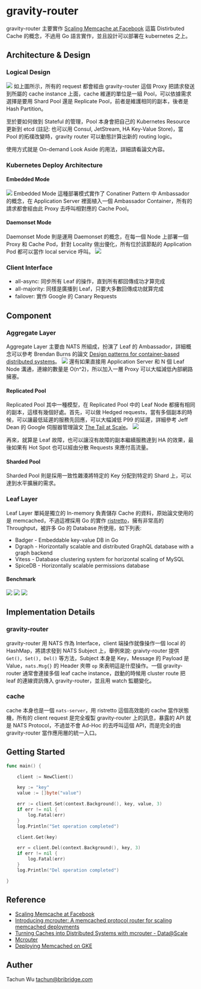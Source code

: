 # gravity-router
gravity-router 主要實作 [Scaling Memcache at Facebook](https://www.usenix.org/system/files/conference/nsdi13/nsdi13-final170_update.pdf) 這篇 Distirbuted Cache 的概念，不過用 Go 語言實作，並且設計可以部署在 kubernetes 之上。

## Architecture & Design
### Logical Design
![](./asserts/gravity-router-logical.png)
如上圖所示，所有的 request 都會經由 gravity-router 這個 Proxy 把請求發送到所屬的 cache instance 上面，cache 維運的單位是一組 Pool，可以依據需求選擇是要用 Shard Pool 還是 Replicate Pool，前者是維護相同的副本，後者是 Hash Partition。

至於要如何做到 Stateful 的管理，Pool 本身會把自己的 Kubernetes Resource 更新到 etcd (註記: 也可以用 Consul, JetStream, HA Key-Value Store)，當 Pool 的拓樸改變時，gravity router 可以動態計算出新的 routing logic。

使用方式就是 On-demand Look Aside 的用法，詳細請看論文內容。

### Kubernetes Deploy Architecture
#### Embedded Mode
![](./asserts/gravity-router-ambassador.png)
Embedded Mode 這種部署模式實作了 Conatiner Pattern 中 Ambassador 的概念，在 Application Server 裡面植入一個 Ambassador Container，所有的請求都會經由此 Proxy 去呼叫相對應的 Cache Pool。

#### Daemonset Mode
Daemonset Mode 則是運用 Daemonset 的概念，在每一個 Node 上部署一個 Proxy 和 Cache Pod，針對 Locality 做出優化，所有位於該節點的 Application Pod 都可以當作 local service 呼叫。
![](./asserts/gravity-router-daemonset.png)

### Client Interface
* all-async: 同步所有 Leaf 的操作，直到所有都回傳成功才算完成
* all-majority: 同樣是廣播到 Leaf，只要大多數回傳成功就算完成 
* failover: 實作 Google 的 Canary Requests

## Component
### Aggregate Layer
Aggregate Layer 主要由 NATS 所組成，扮演了 Leaf 的 Ambassador，詳細概念可以參考 Brendan Burns 的論文 [Design patterns for container-based distributed systems](https://static.googleusercontent.com/media/research.google.com/zh-TW//pubs/archive/45406.pdf)。
![](./asserts/ambassador.png)
還有如果直接用 Application Server 和 N 個 Leaf Node 溝通，連線的數量是 O(n^2)，所以加入一層 Proxy 可以大幅減低內部網路擁塞。

#### Replicated Pool
Replicated Pool 其中一種模型，在 Replicated Pool 中的 Leaf Node 都擁有相同的副本，這樣有幾個好處。首先，可以做 Hedged requests，當有多個副本的時候，可以讓最低延遲的服務先回應，可以大幅減低 P99 的延遲，詳細參考 Jeff Dean 的 Google 伺服器管理論文 [The Tail at Scale](https://cseweb.ucsd.edu/classes/sp18/cse124-a/post/schedule/p74-dean.pdf)。
![](./asserts/hedged.png)

再來，就算是 Leaf 故障，也可以讓沒有故障的副本繼續服務達到 HA 的效果，最後如果有 Hot Spot 也可以經由分散 Requests 來應付高流量。

#### Sharded Pool
Sharded Pool 則是採用一致性雜湊將特定的 Key 分配到特定的 Shard 上，可以達到水平擴展的需求。

### Leaf Layer
Leaf Layer 單純是獨立的 In-memory 負責儲存 Cache 的資料，原始論文使用的是 memcached，不過這裡採用 Go 的實作 [ristretto](https://github.com/dgraph-io/ristretto)，擁有非常高的 Throughput，被許多 Go 的 Database 所使用，如下列表:
* Badger - Embeddable key-value DB in Go
* Dgraph - Horizontally scalable and distributed GraphQL database with a graph backend
* Vitess - Database clustering system for horizontal scaling of MySQL
* SpiceDB - Horizontally scalable permissions database
#### Benchmark
![](./asserts/mixed.svg)
![](./asserts/read.svg)
![](./asserts/write.svg)

## Implementation Details
### gravity-router
gravity-router 用 NATS 作為 Interface，client 端操作就像操作一個 local 的 HashMap，將請求發到 NATS Subject 上，舉例來說: graivty-router 提供 ```Get(), Set(), Del()``` 等方法，Subject 本身是 Key，Message 的 Payload 是 Value，```nats.Msg{}``` 的 Header 夾帶 ```op``` 來表明這是什麼操作。一個 gravity-router 通常會連接多個 leaf cache instance，啟動的時候用 cluster route 把 leaf 的連線資訊傳入 gravity-router，並且用 watch 監聽變化。
### cache
cache 本身也是一個 ```nats-server```，用 ristretto 這個高效能的 cache 當作狀態機，所有的 client request 是完全複製 gravity-router 上的訊息，暴露的 API 就是 NATS Protocol，不過並不會 Ad-Hoc 的去呼叫這個 API，而是完全的由 gravity-router 當作應用層的統一入口。

## Getting Started
```go
func main() {

	client := NewClient()

	key := "key"
	value := []byte("value")

	err := client.Set(context.Background(), key, value, 3)
	if err != nil {
		log.Fatal(err)
	}
	log.Println("Set operation completed")

	client.Get(key)

	err = client.Del(context.Background(), key, 3)
	if err != nil {
		log.Fatal(err)
	}
	log.Println("Del operation completed")

}
```

## Reference
* [Scaling Memcache at Facebook](https://www.usenix.org/system/files/conference/nsdi13/nsdi13-final170_update.pdf)
* [Introducing mcrouter: A memcached protocol router for scaling memcached deployments](https://engineering.fb.com/2014/09/15/web/introducing-mcrouter-a-memcached-protocol-router-for-scaling-memcached-deployments/)
* [Turning Caches into Distributed Systems with mcrouter - Data@Scale](https://www.youtube.com/watch?v=e9lTgFO-ZXw&list=PLb0IAmt7-GS0HarXUJP6v4I5IPaCRkX3c&index=10)
* [Mcrouter](https://github.com/facebook/mcrouter/wiki)
* [Deploying Memcached on GKE](https://cloud.google.com/kubernetes-engine/docs/tutorials/deploying-memcached-on-kubernetes-engine)

## Auther
Tachun Wu <tachun@bribridge.com>